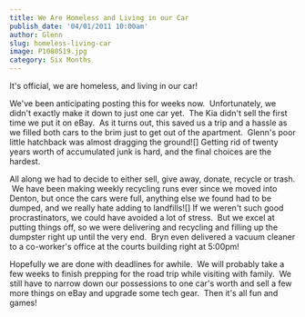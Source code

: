 ```yaml
---
title: We Are Homeless and Living in our Car
publish_date: '04/01/2011 10:00am'
author: Glenn
slug: homeless-living-car
image: P1080519.jpg
category: Six Months
---
```

It's official, we are homeless, and living in our car!

We've been anticipating posting this for weeks now.  Unfortunately, we didn't exactly make it down to just one car yet.  The Kia didn't sell the first time we put it on eBay.  As it turns out, this saved us a trip and a hassle as we filled both cars to the brim just to get out of the apartment.  Glenn's poor little hatchback was almost dragging the ground![] Getting rid of twenty years worth of accumulated junk is hard, and the final choices are the hardest.

All along we had to decide to either sell, give away, donate, recycle or trash.  We have been making weekly recycling runs ever since we moved into Denton, but once the cars were full, anything else we found had to be dumped, and we really hate adding to landfills![] If we weren't such good procrastinators, we could have avoided a lot of stress.  But we excel at putting things off, so we were delivering and recycling and filling up the dumpster right up until the very end.  Bryn even delivered a vacuum cleaner to a co-worker's office at the courts building right at 5:00pm!

Hopefully we are done with deadlines for awhile.  We will probably take a few weeks to finish prepping for the road trip while visiting with family.  We still have to narrow down our possessions to one car's worth and sell a few more things on eBay and upgrade some tech gear.  Then it's all fun and games!